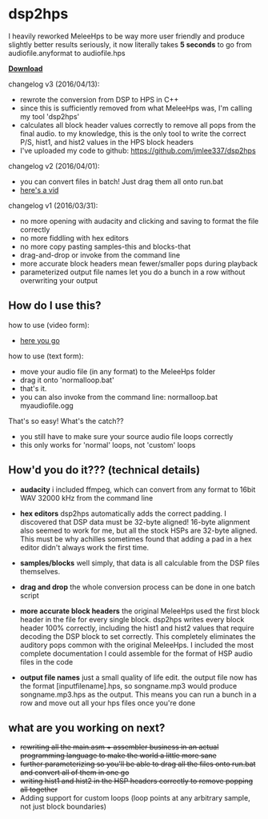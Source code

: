 # dsp2hps
I heavily reworked MeleeHps to be way more user friendly and produce slightly better results
seriously, it now literally takes **5 seconds** to go from audiofile.anyformat to audiofile.hps

**[Download](https://drive.google.com/open?id=0B79OwbM8T752UlZTdWRjRTVOZEk)**

changelog v3 (2016/04/13):

* rewrote the conversion from DSP to HPS in C++
* since this is sufficiently removed from what MeleeHps was, I'm calling my tool 'dsp2hps'
* calculates all block header values correctly to remove all pops from the final audio. to my knowledge, this is the only tool to write the correct P/S, hist1, and hist2 values in the HPS block headers
* I've uploaded my code to github: https://github.com/jmlee337/dsp2hps

changelog v2 (2016/04/01):

* you can convert files in batch! Just drag them all onto run.bat
* [here's a vid](https://drive.google.com/open?id=0B79OwbM8T752T0FNSTFld01MU0U)

changelog v1 (2016/03/31):

* no more opening with audacity and clicking and saving to format the file correctly
* no more fiddling with hex editors
* no more copy pasting samples-this and blocks-that
* drag-and-drop or invoke from the command line
* more accurate block headers mean fewer/smaller pops during playback
* parameterized output file names let you do a bunch in a row without overwriting your output

## **How do I use this?**
how to use (video form):

* [here you go](https://drive.google.com/open?id=0B79OwbM8T752YW9vMHhjUXcxOFE)

how to use (text form):
* move your audio file (in any format) to the MeleeHps folder
* drag it onto 'normalloop.bat'
* that's it.
* you can also invoke from the command line: normalloop.bat myaudiofile.ogg

That's so easy! What's the catch??

* you still have to make sure your source audio file loops correctly
* this only works for 'normal' loops, not 'custom' loops

## **How'd you do it??? (technical details)**

* **audacity**
i included ffmpeg, which can convert from any format to 16bit WAV 32000 kHz from the command line


* **hex editors**
dsp2hps automatically adds the correct padding. I discovered that DSP data must be 32-byte aligned! 16-byte alignment also seemed to work for me, but all the stock HSPs are 32-byte aligned. This must be why achilles sometimes found that adding a pad in a hex editor didn't always work the first time.


* **samples/blocks**
well simply, that data is all calculable from the DSP files themselves.


* **drag and drop**
the whole conversion process can be done in one batch script


* **more accurate block headers**
the original MeleeHps used the first block header in the file for every single block. dsp2hps writes every block header 100% correctly, including the hist1 and hist2 values that require decoding the DSP block to set correctly. This completely eliminates the auditory pops common with the original MeleeHps. I included the most complete documentation I could assemble for the format of HSP audio files in the code


* **output file names**
just a small quality of life edit. the output file now has the format [inputfilename].hps, so songname.mp3 would produce songname.mp3.hps as the output. This means you can run a bunch in a row and move out all your hps files once you're done

## **what are you working on next?**

* ~~rewriting all the main.asm + assembler business in an actual programming language to make the world a little more sane~~
* ~~further parameterizing so you'll be able to drag all the files onto run.bat and convert all of them in one go~~
* ~~writing hist1 and hist2 in the HSP headers correctly to remove popping all together~~
* Adding support for custom loops (loop points at any arbitrary sample, not just block boundaries)
